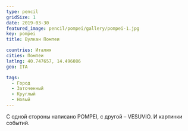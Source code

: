 ```yaml
---
type: pencil
gridSize: 1
date: 2019-03-30
featured_image: pencil/pompei/gallery/pompei-1.jpg
key: pompei
title: Вулкан Помпеи

countries: Италия
cities: Помпеи
latlng: 40.747657, 14.496086
geo: ITA

tags:
  - Город
  - Заточенный
  - Круглый
  - Новый
---
```


С одной стороны написано POMPEI, с другой – VESUVIO. И картинки событий.

